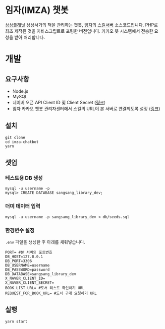 # 임자(IMZA) 챗봇

[상상플래닛](https://www.sangsangplanet.com/) 상상서가의 책을 관리하는 챗봇, [임자](https://pf.kakao.com/_AYXns)의 [스킬서버](https://i.kakao.com/docs/skill-build#%EC%8A%A4%ED%82%AC-%EC%84%9C%EB%B2%84%EB%9E%80) 소스코드입니다. PHP로 최초 제작된 것을 자바스크립트로 포팅한 버전입니다. 카카오 봇 시스템에서 전송한 요청을 받아 처리합니다.

# 개발

## 요구사항

- Node.js
- MySQL
- 네이버 오픈 API Client ID 및 Client Secret ([링크](https://developers.naver.com/docs/search/book/))
- 임자 카카오 챗봇 관리자센터에서 스킬의 URL이 본 서버로 연결되도록 설정 ([링크](https://i.kakao.com/docs/skill-build#%EC%8A%A4%ED%82%AC-%EC%B6%94%EA%B0%80))

## 설치

```
git clone
cd imza-chatbot
yarn
```

## 셋업

### 테스트용 DB 생성

```
mysql -u username -p
mysql> CREATE DATABASE sangsang_library_dev;

```

### 더미 데이터 입력

```
mysql -u username -p sangsang_library_dev < db/seeds.sql
```

### 환경변수 설정

`.env` 파일을 생성한 후 아래를 채워넣습니다.

```
PORT= #본 서버의 포트번호
DB_HOST=127.0.0.1
DB_PORT=3306
DB_USERNAME=username
DB_PASSWORD=password
DB_DATABASE=sangsang_library_dev
X_NAVER_CLIENT_ID=
X_NAVER_CLIENT_SECRET=
BOOK_LIST_URL= #도서 리스트 확인하기 URL
REQUEST_FOR_BOOK_URL= #도서 구매 요청하기 URL
```

## 실행

```
yarn start
```
